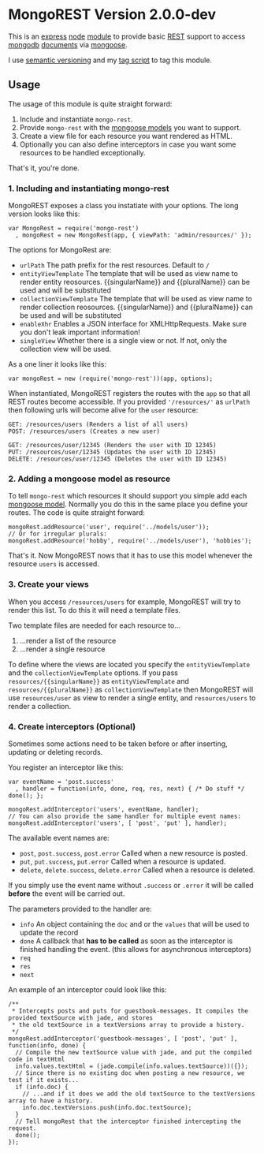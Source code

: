# MongoREST Version 2.0.0-dev

This is an [express][] [node][] [module][node modules] to provide basic [REST][] support to
access [mongodb][] [documents][mongodb documents] via [mongoose][].


[express]: http://www.expressjs.com/
[node]: http://www.nodejs.org
[node modules]: http://nodejs.org/api/modules.html
[REST]: http://en.wikipedia.org/wiki/Representational_state_transfer
[mongodb]: http://www.mongodb.org
[mongodb documents]: http://www.mongodb.org/display/DOCS/Documents
[mongoose]: http://www.mongoosejs.com


I use [semantic versioning](http://semver.org/) and my [tag script](https://github.com/enyo/tag) to tag this module.

## Usage

The usage of this module is quite straight forward:

1. Include and instantiate `mongo-rest`.
2. Provide `mongo-rest` with the [mongoose models][mongoose model] you want to support.
3. Create a view file for each resource you want rendered as HTML.
4. Optionally you can also define interceptors in case you want some resources to be handled exceptionally.

That's it, you're done.


### 1. Including and instantiating mongo-rest

MongoREST exposes a class you instatiate with your options. The long version looks like this:

    var MongoRest = require('mongo-rest')
      , mongoRest = new MongoRest(app, { viewPath: 'admin/resources/' });

The options for MongoRest are:

  - `urlPath` The path prefix for the rest resources. Default to `/`
  - `entityViewTemplate` The template that will be used as view name to render entity reosources. {{singularName}} and {{pluralName}} can be used and will be substituted
  - `collectionViewTemplate` The template that will be used as view name to render collection reosources. {{singularName}} and {{pluralName}} can be used and will be substituted
  - `enableXhr` Enables a JSON interface for XMLHttpRequests. Make sure you don't leak important information!
  - `singleView` Whether there is a single view or not. If not, only the collection view will be used.

As a one liner it looks like this:

    var mongoRest = new (require('mongo-rest'))(app, options);

When instantiated, MongoREST registers the routes with the `app` so that all REST routes
become accessible. If you provided `'/resources/'` as `urlPath` then following urls will
become alive for the `user` resource:

    GET: /resources/users (Renders a list of all users)
    POST: /resources/users (Creates a new user)

    GET: /resources/user/12345 (Renders the user with ID 12345)
    PUT: /resources/user/12345 (Updates the user with ID 12345)
    DELETE: /resources/user/12345 (Deletes the user with ID 12345)

### 2. Adding a mongoose model as resource

To tell `mongo-rest` which resources it should support you simple add each [mongoose model].
Normally you do this in the same place you define your routes. The code is quite straight
forward:

    mongoRest.addResource('user', require('../models/user'));
    // Or for irregular plurals:
    mongoRest.addResource('hobby', require('../models/user'), 'hobbies');

That's it. Now MongoREST nows that it has to use this model whenever the resource `users` is
accessed.



### 3. Create your views

When you access `/resources/users` for example, MongoREST will try to render
this list. To do this it will need a template files.

Two template files are needed for each resource to...

  1. ...render a list of the resource
  2. ...render a single resource

To define where the views are located you specify the `entityViewTemplate` and the
`collectionViewTemplate` options. If you pass `resources/{{singularName}}` as
`entityViewTemplate` and `resources/{{pluralName}}` as `collectionViewTemplate` then
MongoREST will use `resources/user` as view to render a single entity, and `resources/users`
to render a collection.


### 4. Create interceptors (Optional)

Sometimes some actions need to be taken before or after inserting, updating or deleting records.

You register an interceptor like this:

    var eventName = 'post.success'
      , handler = function(info, done, req, res, next) { /* Do stuff */ done(); };

    mongoRest.addInterceptor('users', eventName, handler);
    // You can also provide the same handler for multiple event names:
    mongoRest.addInterceptor('users', [ 'post', 'put' ], handler);


The available event names are:

  - `post`, `post.success`, `post.error` Called when a new resource is posted.
  - `put`, `put.success`, `put.error` Called when a resource is updated.
  - `delete`, `delete.success`, `delete.error` Called when a resource is deleted.

If you simply use the event name without `.success` or `.error` it will be called **before**
the event will be carried out.

The parameters provided to the handler are:

  - `info` An object containing the `doc` and or the `values` that will be used to update the record
  - `done` A callback that **has to be called** as soon as the interceptor is finished handling the event.
           (this allows for asynchronous interceptors)
  - `req`
  - `res`
  - `next`


An example of an interceptor could look like this:

    /**
     * Intercepts posts and puts for guestbook-messages. It compiles the provided textSource with jade, and stores
     * the old textSource in a textVersions array to provide a history.
     */
    mongoRest.addInterceptor('guestbook-messages', [ 'post', 'put' ], function(info, done) {
      // Compile the new textSource value with jade, and put the compiled code in textHtml
      info.values.textHtml = (jade.compile(info.values.textSource))({});
      // Since there is no existing doc when posting a new resource, we test if it exists...
      if (info.doc) {
        // ...and if it does we add the old textSource to the textVersions array to have a history.
        info.doc.textVersions.push(info.doc.textSource);
      }
      // Tell mongoRest that the interceptor finished intercepting the request.
      done();
    });



[mongoose model]: http://mongoosejs.com/docs/model-definition.html